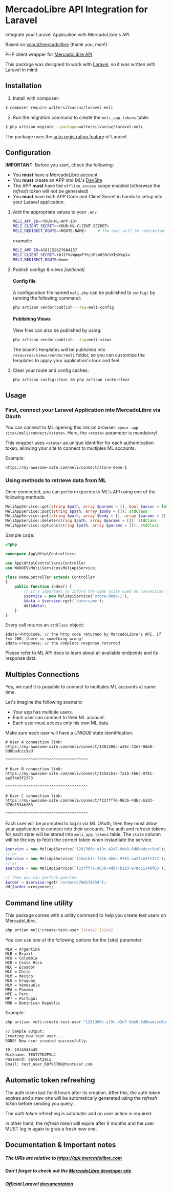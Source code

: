 # MercadoLibre API Integration for Laravel

Integrate your Laravel Application with MercadoLibre's API.

Based on [vcoud/mercadolibre](https://github.com/vcoud/mercadolibre) (thank you, man!).

PHP client wrapper for [MercadoLibre API](https://developers.mercadolibre.com/).

This package was designed to work with [Laravel](https://www.laravel.com), so it was written with Laravel in mind.

## Installation

1. Install with composer:

```bash
$ composer require waltersilvacruz/laravel-meli
```

2. Run the migration command to create the `meli_app_tokens` table:

```bash
$ php artisan migrate --package=waltersilvacruz/laravel-meli
```

The package uses the [auto registration feature](https://laravel.com/docs/packages#package-discovery) of Laravel.

## Configuration

**IMPORTANT**: Before you start, check the following:

- You **must** have a MercadoLibre account
- You **must** create an APP into ML's [DevSite](https://developers.mercadolibre.com/devcenter/)
- The APP **must** have the `offline_access` scope enabled (otherwise the _refresh token_ will not be generated)
- You **must** have both APP Code and Client Secret in hands to setup into your Laravel application.

1. Add the appropriate values to your ```.env```

     ```bash
     MELI_APP_ID=<YOUR-ML-APP-ID>
     MELI_CLIENT_SECRET=<YOUR-ML-CLIENT-SECRET>
     MELI_REDIRECT_ROUTE=<ROUTE-NAME>     # The user will be redirected to this route after connect/disconnect
     ```
     example:
   
      ```bash
     MELI_APP_ID=4181152627684157
     MELI_CLIENT_SECRET=kbJ1YVaWpqmFYhj1PsnKSOcVKEvWxp1a
     MELI_REDIRECT_ROUTE=home
     ```

2. Publish configs & views _[optional]_

   #### Config file
   A configuration file named ```meli.php``` can be published to ```config/``` by running the following command:

    ```bash
    php artisan vendor:publish --tag=meli-config
    ```

   #### Publishing Views
   View files can also be published by using:

    ```bash
    php artisan vendor:publish --tag=meli-views
    ```

   The blade's templates will be published into `resources/views/vendor/meli` folder, so you can customize the templates to apply your application's look and feel.


3. Clear your route and config caches:
   ``` 
   php artisan config:clear && php artisan route:clear
   ```
## Usage

### First, connect your Laravel Application into MercadoLibre via Oauth

You can connect to ML opening this link on browser:
`<your-app-site>/meli/connect/<state>`. Here, the `<state>` parameter is mandatory!

This wrapper uses `<state>` as unique identifier for each authentication token, allowing your site to connect to multiples ML accounts.

Example:
```
https://my-awesome-site.com/meli/connect/store-demo-1
```

### Using methods to retrieve data from ML

Once connected, you can perform queries to ML's API using one of the following methods:
```php
MeliAppService::get(string $path, array $params = [], bool $assoc = false): stdClass
MeliAppService::post(string $path, array $body = []): stdClass
MeliAppService::put(string $path, array $body = [], array $params = []): stdClass
MeliAppService::delete(string $path, array $params = []): stdClass
MeliAppService::options(string $path, array $params = []): stdClass
```

Sample code:

```php
<?php

namespace App\Http\Controllers;

use App\Http\Controllers\Controller
use WebDEV\Meli\Services\MeliApiService;

class HomeController extends Controller
{
    public function index() {
        // it's important to inform the same state used on connection link 
        $service = new MeliApiService('store-demo-1');
        $data = $service->get('/users/me');
        dd($data);            
    }
}
```

Every call returns an `stdClass` object:
``` 
$data->httpCode; // the http code returned by MercadoLibre's API. If !== 200, there is something wrong!
$data->response; // the complete response returned 
```
Please refer to ML API docs to learn about all available endpoints and its response data.

## Multiples Connections

Yes, we can! It is possible to connect to multiples ML accounts at same time.

Let's imagine the following scenario:
- Your app has multiple users.
- Each user can connect to their ML account.
- Each user must access only his own ML data. 

Make sure each user will have a *UNIQUE* state identification.

```
# User A connection link:
https://my-awesome-site.com/meli/connect/1281300c-a19c-42e7-9de8-6d0badccc9ad
                                         ^^^^^^^^^^^^^^^^^^^^^^^^^^^^^^^^^^^^

# User B connection link:
https://my-awesome-site.com/meli/connect/115e1b1c-fa1b-4b6c-9781-aa2f4e5f2373
                                         ^^^^^^^^^^^^^^^^^^^^^^^^^^^^^^^^^^^^

# User C connection link:
https://my-awesome-site.com/meli/connect/f237ff76-963b-4dbc-b1d3-978d1534bf63
                                         ^^^^^^^^^^^^^^^^^^^^^^^^^^^^^^^^^^^^
```

Each user will be prompted to log in via ML OAuth, then they must allow your application to connect into their accounts. The auth and refresh tokens for each state will be stored into `meli_app_tokens` table. The `state` column will be the key to fetch the correct token when instantiate the service.

```php
$service = new MeliApiService('1281300c-a19c-42e7-9de8-6d0badccc9ad');
// or
$service = new MeliApiService('115e1b1c-fa1b-4b6c-9781-aa2f4e5f2373');
// or
$service = new MeliApiService('f237ff76-963b-4dbc-b1d3-978d1534bf63');

// then you can perform queries
$order = $service->get('/orders/768570754');
dd($order->response);
```

## Command line utility

This package comes with a utility command to help you create test users on MercadoLibre.

```bash
php artian meli:create-test-user [state] [site]
```

You can use one of the following options for the [site] parameter:

```
MLA = Argentina
MLB = Brazil
MCO = Colombia
MCR = Costa Rica
MEC = Ecuador
MLC = Chile
MLM = Mexico
MLU = Uruguay
MLV = Venezuela
MPA = Panama
MPE = Peru
MPT = Portugal
MRD = Dominican Republic
```

Example:

```bash
php artisan meli:create-test-user "1281300c-a19c-42e7-9de8-6d0badccc9ad" MLB

// Sample output:
Creating new test user...
DONE! New user created successfully:

ID: 1014941445
Nickname: TESTYTEZPVLJ
Password: qatest2911
Email: test_user_60793708@testuser.com
```

## Automatic token refreshing

The auth token last for 6 hours after its creation. After this, the auth token expires and a new one will be automatically generated using the *refresh token* before sending you query.

The _auth token_ refreshing is automatic and no user action is required.

In other hand, the *refresh token* will expire after 6 months and the user MUST log in again to grab a fresh new one. 

## Documentation & Important notes

##### The URIs are relative to https://api.mercadolibre.com
##### Don’t forget to check out the [MercadoLibre developer site](https://developers.mercadolibre.com/)
##### Official Laravel [documentation](https://developers.mercadolibre.com/)
